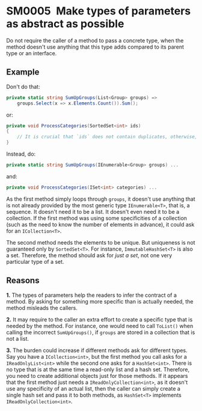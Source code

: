 # SM0005 Make types of parameters as abstract as possible

Do not require the caller of a method to pass a concrete type, when the method doesn't use anything that this type adds compared to its parent type or an interface.

## Example

Don't do that:

```csharp
private static string SumUpGroups(List<Group> groups) =>
    groups.Select(x => x.Elements.Count()).Sum();
```

or:

```csharp
private void ProcessCategories(SortedSet<int> ids)
{
    // It is crucial that `ids` does not contain duplicates, otherwise, the method will fail catastrophically.
}
```

Instead, do:

```csharp
private static string SumUpGroups(IEnumerable<Group> groups) ...
```

and:

```csharp
private void ProcessCategories(ISet<int> categories) ...
```

As the first method simply loops through `groups`, it doesn't use anything that is not already provided by the most generic type `IEnumerable<T>`, that is, a sequence. It doesn't need it to be a list. It doesn't even need it to be a collection. If the first method was using some specificities of a collection (such as the need to know the number of elements in advance), it could ask for an `ICollection<T>`.

The second method needs the elements to be unique. But uniqueness is not guaranteed only by `SortedSet<T>`. For instance, `ImmutableHashSet<T>` is also a set. Therefore, the method should ask for *just a set*, not one very particular type of a set.

## Reasons

**1.** The types of parameters help the readers to infer the contract of a method. By asking for something more specific than is actually needed, the method misleads the callers.

**2.** It may require to the caller an extra effort to create a specific type that is needed by the method. For instance, one would need to call `ToList()` when calling the incorrect `SumUpGroups()`, if `groups` are stored in a collection that is not a list.

**3.** The burden could increase if different methods ask for different types. Say you have a `ICollection<int>`, but the first method you call asks for a `IReadOnlyList<int>` while the second one asks for a `HashSet<int>`. There is no type that is at the same time a read-only list and a hash set. Therefore, you need to create additional objects just for those methods. If it appears that the first method just needs a `IReadOnlyCollection<int>`, as it doesn't use any specificity of an actual list, then the caller can simply create a single hash set and pass it to both methods, as `HashSet<T>` implements `IReadOnlyCollection<int>`.
